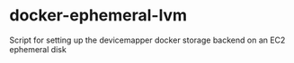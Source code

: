 # docker-ephemeral-lvm
Script for setting up the devicemapper docker storage backend on an EC2 ephemeral disk
